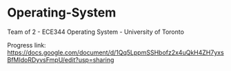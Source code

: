 # Operating-System
Team of 2 - ECE344 Operating System - University of Toronto

Progress link: https://docs.google.com/document/d/1Qq5LppmSSHbofz2x4uQkH4ZH7yxsBfMIdoRDyvsFmpU/edit?usp=sharing
